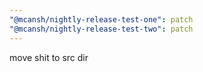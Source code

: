 ```yaml
---
"@mcansh/nightly-release-test-one": patch
"@mcansh/nightly-release-test-two": patch
---
```


move shit to src dir
